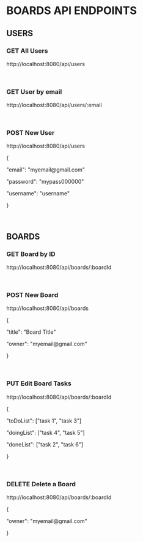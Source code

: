 <h1>BOARDS API ENDPOINTS</h1>
<h2>USERS</h2>
<h3><b>GET</b> All Users</h3>
<p>http://localhost:8080/api/users</p>
</br>
<h3><b>GET</b> User by email</h3>
<p>http://localhost:8080/api/users/:email</p>
</br>
<h3><b>POST</b> New User</h3>
<p>http://localhost:8080/api/users</p>
<p>{</p>
<p>        "email": "myemail@gmail.com"</p>
<p>        "password": "mypass000000"</p>
<p>        "username": "username"</p>
<p>}</p>
</br>


</hr>
<h2>BOARDS</h2>
<h3><b>GET</b> Board by ID</h3>
<p>http://localhost:8080/api/boards/:boardId</p>
</br>
<h3><b>POST</b> New Board</h3>
<p>http://localhost:8080/api/boards</p>
<p>{</p>
<p>        "title": "Board Title"</p>
<p>        "owner": "myemail@gmail.com"</p>
<p>}</p>
</br>
<h3><b>PUT</b> Edit Board Tasks</h3>
<p>http://localhost:8080/api/boards/:boardId</p>
<p>{</p>
<p>        "toDoList": ["task 1", "task 3"]</p>
<p>        "doingList": ["task 4", "task 5"]</p>
<p>        "doneList": ["task 2", "task 6"]</p>
<p>}</p>
</br>
<h3><b>DELETE</b> Delete a Board</h3>
<p>http://localhost:8080/api/boards/:boardId</p>
<p>{</p>
<p>        "owner": "myemail@gmail.com"</p>
<p>}</p>